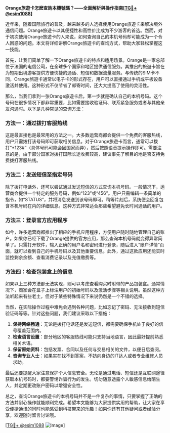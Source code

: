 **Orange旅遊卡怎麽查詢本機號碼？——全面解析與操作指南[[TG💪+ @esim1088](https://t.me/s/esim1088)]**

近年来，随着国际旅行的普及，越来越多的人选择使用Orange旅遊卡来解决境外通信问题。Orange旅遊卡以其便捷性和高性价比成为不少游客的首选。然而，对于初次使用Orange旅遊卡的人来说，如何查询自己的本机号码却可能成为一个令人困惑的问题。本文将详细讲解Orange旅遊卡的查询方式，帮助大家轻松掌握这一技能。

首先，让我们简单了解一下Orange旅遊卡的特点和适用场景。Orange是一家总部位于法国的电信公司，在全球多个国家和地区提供通信服务。其推出的旅遊卡旨在为短期出境游客提供方便快捷的通话、短信和数据流量服务。与传统的SIM卡不同，Orange旅遊卡通常以电子卡的形式存在，用户可以直接通过手机或平板设备激活并使用。这种形式不仅节省了邮寄时间，还大大提高了使用的灵活性。

那么，当我们拿到一张Orange旅遊卡后，第一步就是确认自己的本机号码。这个号码在很多情况下都非常重要，比如需要接收验证码、联系紧急服务或者与其他亲友沟通时。以下是几种常见的查询方法：

### 方法一：通过拨打客服热线
这是最直接也是最常用的方法之一。大多数运营商都会提供一个免费的客服热线，用户只需拨打该号码即可获取相关信息。对于Orange旅遊卡而言，通常可以拨打“*123#”（具体号码可能会因国家而异），然后按照语音提示操作即可。需要注意的是，由于部分国家对拨打国际长途收费较高，建议事先了解目的地是否支持免费拨打客服热线。

### 方法二：发送短信至指定号码
除了拨打电话外，还可以尝试通过发送短信的方式查询本机号码。一般情况下，运营商会提供一个特定的服务号码，例如“123”或“456”。用户只需编辑一条简单的指令，如“STATUS”，并将消息发送到该号码即可。稍等片刻后，系统便会回复包含本机号码在内的详细信息。这种方式非常适合那些希望避免长时间通话的用户。

### 方法三：登录官方应用程序
如今，许多运营商都推出了相应的手机应用程序，方便用户随时随地管理自己的账户。如果你已经下载了Orange提供的官方应用，那么查询本机号码就变得异常简单了。只需打开软件，输入正确的用户名和密码进行登录，随后进入“账户详情”页面，就可以看到自己的手机号码以及其他重要信息。此外，通过这款应用还能实时监控剩余余额、查看消费记录以及充值缴费等。

### 方法四：检查包装盒上的信息
如果以上三种方法都无法实现，则可以考虑查看购买时附带的产品包装盒。通常情况下，商家会在盒子上标注用户的初始号码以及激活步骤等相关说明。虽然这种方法听起来有些老土，但对于某些特殊情况下来说仍然是一个不错的选择。

当然，在实际操作过程中难免会遇到各种问题，比如忘记了密码、无法接收到短信验证码等等。针对这些问题，我们建议采取以下措施：

1. **保持网络畅通**：无论是拨打电话还是发送短信，都需要确保手机处于良好的信号覆盖范围内。
2. **检查语言设置**：部分地区的客服热线可能只支持当地语言，因此最好提前熟悉相关术语。
3. **保留原始资料**：包括发票、合同以及任何与交易相关的文件，以便日后查阅。
4. **咨询专业人士**：如果实在找不到答案，不妨向身边的IT达人或者专业维修人员求助。

最后还要提醒大家注意保护个人信息安全。无论是通过电话、短信还是互联网途径获取本机号码时，都要警惕诈骗行为的发生。切勿随意透露个人敏感信息给陌生人，并定期更改账户密码以增强安全性。

总之，查询Orange旅遊卡的本机号码并不是一件复杂的事情，只要掌握了正确的方法并耐心操作就能顺利完成。希望本文能够为大家提供实用的帮助，让大家在享受便捷通讯的同时也能感受到科技带来的乐趣！如果你还有其他疑问或者经验分享，欢迎随时留言讨论哦。

[[TG💪+ @esim1088](https://t.me/s/esim1088) ![Image](https://i.postimg.cc/4NQfJmqS/Snipaste-2025-05-13-00-14-12.png)]